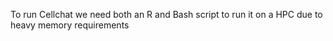 To run Cellchat we need both an R and Bash script to run it on a HPC due to heavy memory requirements
